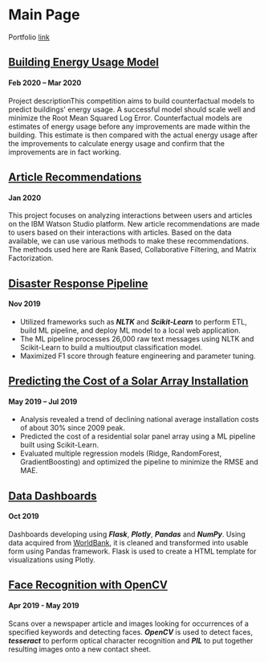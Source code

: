 # Main Page
Portfolio [link](https://github.com/sergatron/Portfolio)


## [Building Energy Usage Model](https://github.com/sergatron/ASHRAE---Great-Energy-Predictor-III)
#### Feb 2020 – Mar 2020
Project descriptionThis competition aims to build counterfactual models to predict buildings' energy usage. A successful model should scale well and minimize the Root Mean Squared Log Error. Counterfactual models are estimates of energy usage before any improvements are made within the building. This estimate is then compared with the actual energy usage after the improvements to calculate energy usage and confirm that the improvements are in fact working.


## [Article Recommendations](https://github.com/sergatron/recommendations_with_IBM)
#### Jan 2020
This project focuses on analyzing interactions between users and articles on the IBM Watson Studio platform. New article recommendations are made to users based on their interactions with articles. Based on the data available, we can use various methods to make these recommendations. The methods used here are Rank Based, Collaborative Filtering, and Matrix Factorization.


## [Disaster Response Pipeline](https://github.com/sergatron/disaster-response-project)
#### Nov 2019
 - Utilized frameworks such as ***NLTK*** and ***Scikit-Learn*** to perform ETL, build ML pipeline, and deploy ML model to a local web application.
 - The ML pipeline processes 26,000 raw text messages using NLTK and Scikit-Learn to build a multioutput classification model.
 - Maximized F1 score through feature engineering and parameter tuning.


## [Predicting the Cost of a Solar Array Installation](https://github.com/sergatron/projects/tree/master/solar_array)
#### May 2019 – Jul 2019
 - Analysis revealed a trend of declining national average installation costs of about 30% since 2009 peak.
 - Predicted the cost of a residential solar panel array using a ML pipeline built using Scikit-Learn.
 - Evaluated multiple regression models (Ridge, RandomForest, GradientBoosting) and optimized the pipeline to minimize the RMSE and MAE.


## [Data Dashboards](https://github.com/sergatron/data-dashboard)
#### Oct 2019
Dashboards developing using ***Flask***, ***Plotly***, ***Pandas*** and ***NumPy***. Using data acquired from [WorldBank](https://data.worldbank.org/), it is cleaned and transformed into usable form using Pandas framework. Flask is used to create a HTML template for visualizations using Plotly. 


## [Face Recognition with OpenCV](https://github.com/sergatron/Coursera/tree/master/open_cv_project)
#### Apr 2019 - May 2019
Scans over a newspaper article and images looking for occurrences of a specified keywords and detecting faces. ***OpenCV*** is used to detect faces, ***tesseract*** to perform optical character recognition and ***PIL*** to put together resulting images onto a new contact sheet.
